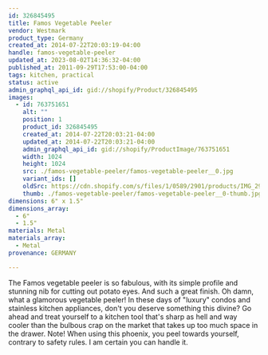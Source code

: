 ```yaml
---
id: 326845495
title: Famos Vegetable Peeler
vendor: Westmark
product_type: Germany
created_at: 2014-07-22T20:03:19-04:00
handle: famos-vegetable-peeler
updated_at: 2023-08-02T14:36:32-04:00
published_at: 2011-09-29T17:53:00-04:00
tags: kitchen, practical
status: active
admin_graphql_api_id: gid://shopify/Product/326845495
images:
  - id: 763751651
    alt: ""
    position: 1
    product_id: 326845495
    created_at: 2014-07-22T20:03:21-04:00
    updated_at: 2014-07-22T20:03:21-04:00
    admin_graphql_api_id: gid://shopify/ProductImage/763751651
    width: 1024
    height: 1024
    src: ./famos-vegetable-peeler/famos-vegetable-peeler__0.jpg
    variant_ids: []
    oldSrc: https://cdn.shopify.com/s/files/1/0589/2901/products/IMG_2968.jpeg?v=1406073801
    thumb: ./famos-vegetable-peeler/famos-vegetable-peeler__0-thumb.jpg
dimensions: 6" x 1.5"
dimensions_array:
  - 6"
  - 1.5"
materials: Metal
materials_array:
  - Metal
provenance: GERMANY

---
```


The Famos vegetable peeler is so fabulous, with its simple profile and stunning nib for cutting out potato eyes. And such a great finish. Oh damn, what a glamorous vegetable peeler! In these days of "luxury" condos and stainless kitchen appliances, don't you deserve something this divine? Go ahead and treat yourself to a kitchen tool that's sharp as hell and way cooler than the bulbous crap on the market that takes up too much space in the drawer. Note! When using this phoenix, you peel towards yourself, contrary to safety rules. I am certain you can handle it.